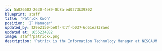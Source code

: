 ```yaml
---
id: 5a026502-2630-4e89-8b8a-ed0273b39802
blueprint: staff
title: 'Patrick Kwon'
position: 'IT Manager'
updated_by: 829e2150-be0f-477f-b037-6d61ea938aed
updated_at: 1655234882
image: staff/patrickk.png
description: 'Patrick is the Information Technology Manager at NESCAUM.'
---
```

